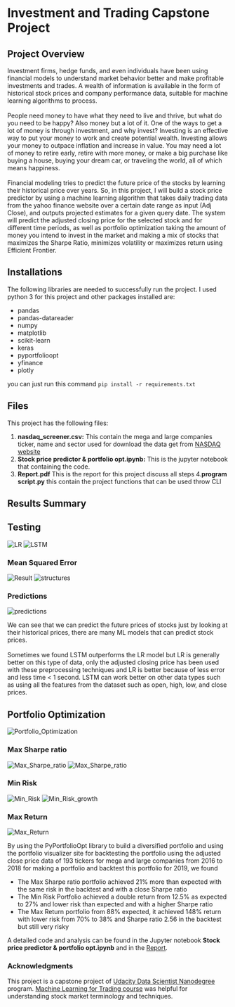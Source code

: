 # Investment and Trading Capstone Project

## Project Overview
Investment firms, hedge funds, and even individuals have been using 
financial models to understand market behavior better and make profitable investments and trades. A wealth of information is available in the form of historical stock prices and company performance data, suitable for machine learning algorithms to process.<br><br>
People need money to have what they need to live and thrive, but what do you need to be happy? Also money but a lot of it. One of the ways to get a lot of money is through investment, and why invest? Investing is an effective way to put your money to work and create potential wealth. Investing allows your money to outpace inflation and increase in value. You may need a lot of money to retire early, retire with more money, or make a big purchase like buying a house, buying your dream car, or traveling the world, all of which means happiness.<br><br>
Financial modeling tries to predict the future price of the stocks by learning their historical price
over years. So, in this project, I will build a stock price predictor by using a machine learning
algorithm that takes daily trading data from the yahoo finance website over a certain date range
as input (Adj Close), and outputs projected estimates for a given query date. The system will
predict the adjusted closing price for the selected stock and for different time periods, as well as
portfolio optimization taking the amount of money you intend to invest in the market and
making a mix of stocks that maximizes the Sharpe Ratio, minimizes volatility or maximizes
return using Efficient Frontier.


## Installations
The following libraries are needed to successfully run the project.
I used python 3 for this project and other packages installed are:
  
*   pandas
*   pandas-datareader
*   numpy
*   matplotlib
*   scikit-learn
*   keras
*   pyportfolioopt
*   yfinance
*   plotly

you can just run this command `pip install -r requirements.txt`

 ## Files 
 This project has the following files:
 1. **nasdaq_screener.csv:** This contain the mega and large companies ticker, name and sector used for download the data get from [NASDAQ website](https://www.nasdaq.com/market-activity/stocks/screener)
 2. **Stock price predictor & portfolio opt.ipynb:** This is the jupyter notebook that containing the code.
 3. **Report.pdf** This is the report for this project discuss all steps
 4.**program script.py** this contain the project functions that can be used throw CLI

## Results Summary
## Testing
![LR](image/LRresult.png "LR")
![LSTM](image/LSTMresult.png "LR")
### Mean Squared Error 
![Result](image/allresults.png "Mean Squared Error")
![structures](image/LSTMresult1.png "structures")
### Predictions
![predictions](image/pre.png "predictions")

We can see that we can predict the future prices of stocks just by looking at their historical prices, there are many ML models that can predict stock prices.<br><br>
Sometimes we found LSTM outperforms the LR model but LR is generally better on this type of data, only the adjusted closing price has been used with these preprocessing techniques and LR is better because of less error and less time < 1 second. LSTM can work better on other
data types such as using all the features from the dataset such as open, high, low, and close prices.

## Portfolio Optimization
![Portfolio_Optimization](image/portfolio_opt.jpg "Portfolio_Optimization")
### Max Sharpe ratio
![Max_Sharpe_ratio](image/max_sharpe.jpg "Max_Sharpe_ratio")
![Max_Sharpe_ratio](image/max_sharpe_growth.jpg "Max_Sharpe_ratio")
### Min Risk
![Min_Risk](image/Min_Risk.jpg "Min_Risk")
![Min_Risk_growth](image/Min_Risk_growth.jpg "Min_Risk_growth")
### Max Return
![Max_Return](image/Max_return.jpg "Max_Return")

By using the PyPortfolioOpt library to build a diversified portfolio and using the portfolio visualizer site for backtesting the portfolio using the adjusted close price data of 193 tickers for
mega and large companies from 2016 to 2018 for making a portfolio and backtest this portfolio for 2019, we found
*   The Max Sharpe ratio portfolio achieved 21% more than expected with the same risk in the
backtest and with a close Sharpe ratio
*   The Min Risk Portfolio achieved a double return from 12.5% as expected to 27% and lower risk than expected and with a higher Sharpe ratio
*   The Max Return portfolio from 88% expected, it achieved 148% return with lower risk from
70% to 38% and Sharpe ratio 2.56 in the backtest but still very risky
  
A detailed code and analysis can be found in the Jupyter notebook **Stock price predictor & portfolio opt.ipynb** and in the [Report](Report.pdf).  

### Acknowledgments
This project is a capstone project of [Udacity Data Scientist Nanodegree](https://www.udacity.com/course/data-scientist-nanodegree--nd025) program.
[Machine Learning for Trading course](https://www.udacity.com/course/machine-learning-for-trading--ud501) was helpful for understanding stock market terminology and techniques.

